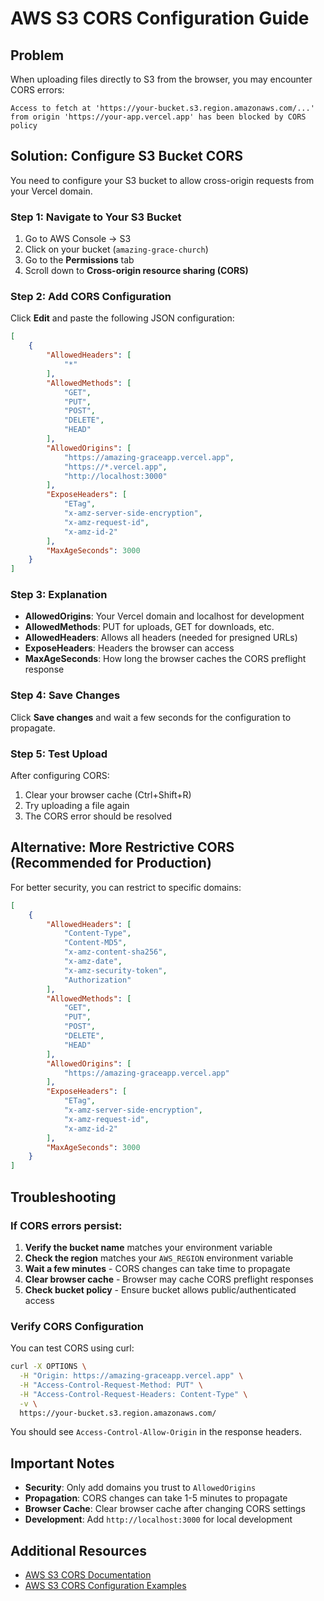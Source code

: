 # AWS S3 CORS Configuration Guide

## Problem
When uploading files directly to S3 from the browser, you may encounter CORS errors:
```
Access to fetch at 'https://your-bucket.s3.region.amazonaws.com/...' from origin 'https://your-app.vercel.app' has been blocked by CORS policy
```

## Solution: Configure S3 Bucket CORS

You need to configure your S3 bucket to allow cross-origin requests from your Vercel domain.

### Step 1: Navigate to Your S3 Bucket

1. Go to AWS Console → S3
2. Click on your bucket (`amazing-grace-church`)
3. Go to the **Permissions** tab
4. Scroll down to **Cross-origin resource sharing (CORS)**

### Step 2: Add CORS Configuration

Click **Edit** and paste the following JSON configuration:

```json
[
    {
        "AllowedHeaders": [
            "*"
        ],
        "AllowedMethods": [
            "GET",
            "PUT",
            "POST",
            "DELETE",
            "HEAD"
        ],
        "AllowedOrigins": [
            "https://amazing-graceapp.vercel.app",
            "https://*.vercel.app",
            "http://localhost:3000"
        ],
        "ExposeHeaders": [
            "ETag",
            "x-amz-server-side-encryption",
            "x-amz-request-id",
            "x-amz-id-2"
        ],
        "MaxAgeSeconds": 3000
    }
]
```

### Step 3: Explanation

- **AllowedOrigins**: Your Vercel domain and localhost for development
- **AllowedMethods**: PUT for uploads, GET for downloads, etc.
- **AllowedHeaders**: Allows all headers (needed for presigned URLs)
- **ExposeHeaders**: Headers the browser can access
- **MaxAgeSeconds**: How long the browser caches the CORS preflight response

### Step 4: Save Changes

Click **Save changes** and wait a few seconds for the configuration to propagate.

### Step 5: Test Upload

After configuring CORS:
1. Clear your browser cache (Ctrl+Shift+R)
2. Try uploading a file again
3. The CORS error should be resolved

## Alternative: More Restrictive CORS (Recommended for Production)

For better security, you can restrict to specific domains:

```json
[
    {
        "AllowedHeaders": [
            "Content-Type",
            "Content-MD5",
            "x-amz-content-sha256",
            "x-amz-date",
            "x-amz-security-token",
            "Authorization"
        ],
        "AllowedMethods": [
            "GET",
            "PUT",
            "POST",
            "DELETE",
            "HEAD"
        ],
        "AllowedOrigins": [
            "https://amazing-graceapp.vercel.app"
        ],
        "ExposeHeaders": [
            "ETag",
            "x-amz-server-side-encryption",
            "x-amz-request-id",
            "x-amz-id-2"
        ],
        "MaxAgeSeconds": 3000
    }
]
```

## Troubleshooting

### If CORS errors persist:

1. **Verify the bucket name** matches your environment variable
2. **Check the region** matches your `AWS_REGION` environment variable
3. **Wait a few minutes** - CORS changes can take time to propagate
4. **Clear browser cache** - Browser may cache CORS preflight responses
5. **Check bucket policy** - Ensure bucket allows public/authenticated access

### Verify CORS Configuration

You can test CORS using curl:

```bash
curl -X OPTIONS \
  -H "Origin: https://amazing-graceapp.vercel.app" \
  -H "Access-Control-Request-Method: PUT" \
  -H "Access-Control-Request-Headers: Content-Type" \
  -v \
  https://your-bucket.s3.region.amazonaws.com/
```

You should see `Access-Control-Allow-Origin` in the response headers.

## Important Notes

- **Security**: Only add domains you trust to `AllowedOrigins`
- **Propagation**: CORS changes can take 1-5 minutes to propagate
- **Browser Cache**: Clear browser cache after changing CORS settings
- **Development**: Add `http://localhost:3000` for local development

## Additional Resources

- [AWS S3 CORS Documentation](https://docs.aws.amazon.com/AmazonS3/latest/userguide/cors.html)
- [AWS S3 CORS Configuration Examples](https://docs.aws.amazon.com/AmazonS3/latest/userguide/cors-configuration-examples.html)
